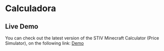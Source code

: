 ﻿# Calculadora

## Live Demo
You can check out the latest version of the STIV Minecraft Calculator (Price Simulator), on the following link: [Demo](https://stiv-minecraft.github.io/STIV_Minecraft_Calculator/)
